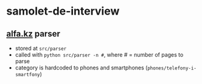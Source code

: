 # samolet-de-interview

## [alfa.kz](alfa.kz) parser  
- stored at `src/parser`
- called with `python src/parser -n #`, where # = number of pages to parse  
- category is hardcoded to phones and smartphones (`phones/telefony-i-smartfony`)  